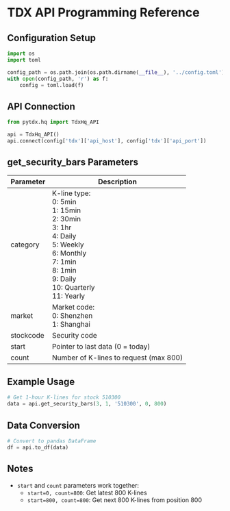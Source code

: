 # TDX API Programming Reference

## Configuration Setup

```python
import os
import toml

config_path = os.path.join(os.path.dirname(__file__), '../config.toml')
with open(config_path, 'r') as f:
    config = toml.load(f)
```

## API Connection

```python
from pytdx.hq import TdxHq_API

api = TdxHq_API()
api.connect(config['tdx']['api_host'], config['tdx']['api_port'])
```

## get_security_bars Parameters

| Parameter | Description |
|-----------|-------------|
| category | K-line type: <br>0: 5min <br>1: 15min <br>2: 30min <br>3: 1hr <br>4: Daily <br>5: Weekly <br>6: Monthly <br>7: 1min <br>8: 1min <br>9: Daily <br>10: Quarterly <br>11: Yearly |
| market | Market code: <br>0: Shenzhen <br>1: Shanghai |
| stockcode | Security code |
| start | Pointer to last data (0 = today) |
| count | Number of K-lines to request (max 800) |

## Example Usage

```python
# Get 1-hour K-lines for stock 510300
data = api.get_security_bars(3, 1, '510300', 0, 800)
```

## Data Conversion

```python
# Convert to pandas DataFrame
df = api.to_df(data)
```

## Notes

- `start` and `count` parameters work together:
  - `start=0, count=800`: Get latest 800 K-lines
  - `start=800, count=800`: Get next 800 K-lines from position 800
